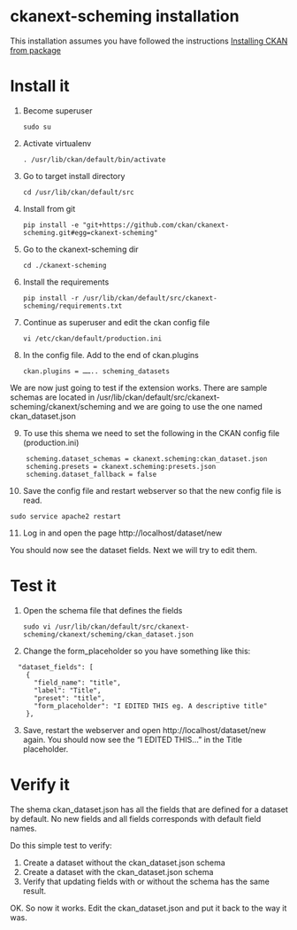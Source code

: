 ckanext-scheming installation
=============================

This installation assumes you have followed the instructions
[Installing CKAN from package](http://docs.ckan.org/en/latest/maintaining/installing/install-from-package.html)

# Install it

1. Become superuser

   `sudo su`

2. Activate virtualenv

   `. /usr/lib/ckan/default/bin/activate`

3. Go to target install directory

   `cd /usr/lib/ckan/default/src`

4. Install from git

   `pip install -e "git+https://github.com/ckan/ckanext-scheming.git#egg=ckanext-scheming"`

5. Go to the ckanext-scheming dir

   `cd ./ckanext-scheming`

6. Install the requirements

   `pip install -r /usr/lib/ckan/default/src/ckanext-scheming/requirements.txt`

7. Continue as superuser and edit the ckan config file

   `vi /etc/ckan/default/production.ini`

8. In the config file. Add to the end of ckan.plugins

   `ckan.plugins = …….. scheming_datasets`

We are now just going to test if the extension works.
There are sample schemas are located in /usr/lib/ckan/default/src/ckanext-scheming/ckanext/scheming and we are going to use the one named ckan_dataset.json

9. To use this shema we need to set the following in the CKAN config file (production.ini)
```
    scheming.dataset_schemas = ckanext.scheming:ckan_dataset.json
    scheming.presets = ckanext.scheming:presets.json
    scheming.dataset_fallback = false
 ```
 
10. Save the config file and restart webserver so that the new config file is read.

   `sudo service apache2 restart`

11. Log in and open the page http://localhost/dataset/new

   You should now see the dataset fields. Next we will try to edit them.

# Test it

1. Open the schema file that defines the fields

   `sudo vi /usr/lib/ckan/default/src/ckanext-scheming/ckanext/scheming/ckan_dataset.json`

2. Change the form_placeholder so you have something like this:
```
  "dataset_fields": [
    {
      "field_name": "title",
      "label": "Title",
      "preset": "title",
      "form_placeholder": "I EDITED THIS eg. A descriptive title"
    },
```
3. Save, restart the webserver and open http://localhost/dataset/new again.
   You should now see the “I EDITED THIS…” in the Title placeholder.


# Verify it

The shema ckan_dataset.json has all the fields that are defined for a dataset by default. No new fields and all fields corresponds with default field names.

Do this simple test to verify:

1. Create a dataset without the ckan_dataset.json schema
2. Create a dataset with the ckan_dataset.json schema
3. Verify that updating fields with or without the schema has the same result.

OK. So now it works. Edit the ckan_dataset.json and put it back to the way it was.

